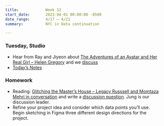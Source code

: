 ```yaml
---
title:            Week 12
start_date:       2023-04-01 00:00:00 -0500
date_range:       4/17 – 4/21
summary:          NYC in Data continuation

---
```


### Tuesday, Studio

- Hear from Ray and Jiyeon about [The Adventures of an Avatar and Her Real Girl – Helen Gregory](https://cis23.labud.nyc/assets/readings/adventures-avatar-real-girl.pdf) and we [discuss](https://paper.dropbox.com/doc/Parsons-Core-Interaction-S23-Reading-Reflections--B2JqDKxq4aJ1a5zMCecip_q1AQ-xcAaUIV4Syfp3zmAR7IMi)
- [Today&rsquo;s Notes](https://paper.dropbox.com/doc/Parsons-Core-Interaction-S23-Week-12-Class-1--B2kr3fgsGp30d6uI7f~mXSVoAQ-zls9YEkbpC9Fbb2xC5J5L)


### Homework
- Reading: [Glitching the Master&rsquo;s House – Legacy Russsell and Momtaza Mehri in conversation](https://www.frieze.com/article/glitching-masters-house-legacy-russell-and-momtaza-mehri-conversation) and write a [discussion question](https://paper.dropbox.com/doc/Parsons-Core-Interaction-S23-Reading-Reflections--B2JqDKxq4aJ1a5zMCecip_q1AQ-xcAaUIV4Syfp3zmAR7IMi). Jung is our discussion leader.  
- Refine your project idea and consider which data points you&rsquo;ll use. Begin sketching in Figma three different design directions for the project.